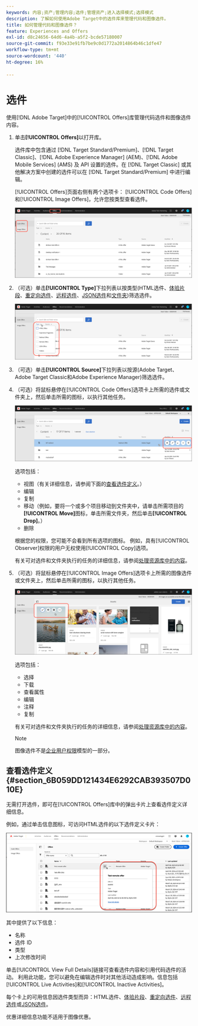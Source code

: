 ```yaml
---
keywords: 内容;资产;管理内容;选件;管理资产;进入选择模式;选择模式
description: 了解如何使用Adobe Target中的选件库来管理代码和图像选件。
title: 如何管理代码和图像选件？
feature: Experiences and Offers
exl-id: d8c24656-64d6-4a4b-a5f2-bcde57180007
source-git-commit: f93e33e91fb7be9c0d1772a2014864b46c1dfe47
workflow-type: tm+mt
source-wordcount: '440'
ht-degree: 16%

---
```


# 选件

使用[!DNL Adobe Target]中的[!UICONTROL Offers]库管理代码选件和图像选件内容。

1. 单击&#x200B;**[!UICONTROL Offers]**&#x200B;以打开库。

   选件库中包含通过 [!DNL Target Standard/Premium]、[!DNL Target Classic]、[!DNL Adobe Experience Manager] (AEM)、[!DNL Adobe Mobile Services] (AMS) 及 API 设置的选件。在 [!DNL Target Classic] 或其他解决方案中创建的选件可以在 [!DNL Target Standard/Premium] 中进行编辑。

   [!UICONTROL Offers]页面右侧有两个选项卡： [!UICONTROL Code Offers]和[!UICONTROL Image Offers]，允许您按类型查看选件。

   ![选件页面显示“代码选件”和“图像选件”选项卡](/help/main/c-experiences/c-manage-content/assets/offers-page.png)

1. （可选）单击&#x200B;**[!UICONTROL Type]**&#x200B;下拉列表以按类型(HTML选件、[体验片段](/help/main/c-experiences/c-manage-content/aem-experience-fragments.md)、[重定向选件](/help/main/c-experiences/c-manage-content/offer-redirect.md)、[远程选件](/help/main/c-experiences/c-manage-content/about-remote-offers.md)、[JSON选件](/help/main/c-experiences/c-manage-content/create-json-offer.md)和[文件夹](/help/main/c-experiences/c-manage-content/create-content-folder.md))筛选选件。

   ![offers_filter图像](assets/offers_filter.png)

1. （可选）单击&#x200B;**[!UICONTROL Source]**&#x200B;下拉列表以按源(Adobe Target、Adobe Target Classic和Adobe Experience Manager)筛选选件。

1. （可选）将鼠标悬停在[!UICONTROL Code Offers]选项卡上所需的选件或文件夹上，然后单击所需的图标，以执行其他任务。

   ![代码选件选项](assets/offer-picker-large.png)

   选项包括：

   * 视图（有关详细信息，请参阅下面的[查看选件定义](#section_6B059DD121434E6292CAB393507D010E)。）
   * 编辑
   * 复制
   * 移动（例如，要将一个或多个项目移动到文件夹中，请单击所需项目的&#x200B;**[!UICONTROL Move]**&#x200B;图标，单击所需文件夹，然后单击&#x200B;**[!UICONTROL Drop]**。）
   * 删除

   根据您的权限，您可能不会看到所有选项的图标。 例如，具有[!UICONTROL Observer]权限的用户无权使用[!UICONTROL Copy]选项。

   有关可对选件和文件夹执行的任务的详细信息，请参阅[处理资源库中的内容](/help/main/c-experiences/c-manage-content/assets-working.md)。

1. （可选）将鼠标悬停在[!UICONTROL Image Offers]选项卡上所需的图像选件或文件夹上，然后单击所需的图标，以执行其他任务。

   ![图像选件选项](/help/main/c-experiences/c-manage-content/assets/image-offers-icons.png)

   选项包括：

   * 选择
   * 下载
   * 查看属性
   * 编辑
   * 注释
   * 复制

   有关可对选件和文件夹执行的任务的详细信息，请参阅[处理资源库中的内容](/help/main/c-experiences/c-manage-content/assets-working.md)。

   >[!NOTE]
   >
   >图像选件不是[企业用户权限](/help/main/administrating-target/c-user-management/property-channel/property-channel.md)模型的一部分。


## 查看选件定义 {#section_6B059DD121434E6292CAB393507D010E}

无需打开选件，即可在[!UICONTROL Offers]库中的弹出卡片上查看选件定义详细信息。

例如，通过单击信息图标，可访问HTML选件的以下选件定义卡片：

![优惠卡 — html图像](assets/offer-card-html-new.png)

其中提供了以下信息：

* 名称
* 选件 ID
* 类型
* 上次修改时间

单击[!UICONTROL View Full Details]链接可查看选件内容和引用代码选件的活动。 利用此功能，您可以避免在编辑选件时对其他活动造成影响。信息包括[!UICONTROL Live Activities]和[!UICONTROL Inactive Activities]。

每个卡上的可用信息因选件类型而异：HTML选件、[体验片段](/help/main/c-experiences/c-manage-content/aem-experience-fragments.md)、[重定向选件](/help/main/c-experiences/c-manage-content/offer-redirect.md)、[远程选件](/help/main/c-experiences/c-manage-content/about-remote-offers.md)或[JSON选件](/help/main/c-experiences/c-manage-content/create-json-offer.md)。

优惠详细信息功能不适用于图像优惠。

<!--

## Training video: The Content Repository ![Overview badge](/help/main/assets/overview.png)

This video includes information about managing offers.

* Connection between the [Experience Cloud Asset Library](https://experienceleague.adobe.com/docs/core-services/interface/assets/creative-cloud.html) and the Target Content Library 
* Custom HTML Offers 
* Custom HTML Offer in the [!UICONTROL Visual Experience Composer]

>[!VIDEO](https://video.tv.adobe.com/v/17387)

-->
